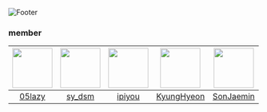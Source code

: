 ![Footer](https://capsule-render.vercel.app/api?type=waving&color=auto&text=code%20Attack&height=200&section=footer&fontSize=42)

### member

|<img src="https://avatars.githubusercontent.com/u/85563909?s=64&v=4" width="80">|<img src="https://avatars.githubusercontent.com/u/81683781?s=96&v=4" width="80">|<img src="https://avatars.githubusercontent.com/u/82878304?s=70&v=4" width="80">|<img src="https://avatars.githubusercontent.com/u/82090641?s=96&v=4" width="80">|<img src="https://avatars.githubusercontent.com/u/89118999?s=96&v=4" width="80">|
|:---:|:---:|:---:|:---:|:---:|
|[05lazy](https://github.com/05lazy)|[sy_dsm](https://github.com/khcho0125)|[ipiyou](https://github.com/ipiyou)|[KyungHyeon](https://github.com/khcho0125)|[SonJaemin](https://github.com/jaemin05)|
